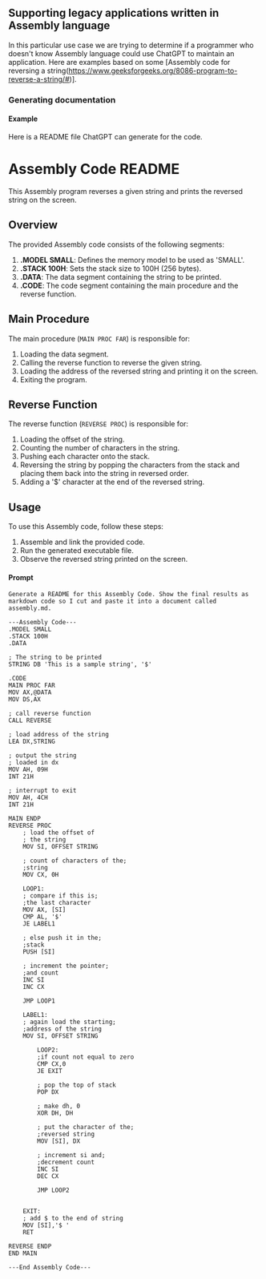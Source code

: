 ## Supporting legacy applications written in Assembly language

In this particular use case we are trying to determine if a programmer who doesn't know Assembly language could use ChatGPT to maintain an application. Here are examples based on some [Assembly code for reversing a string(https://www.geeksforgeeks.org/8086-program-to-reverse-a-string/#)].

### Generating documentation

#### Example

Here is a README file ChatGPT can generate for the code.

# Assembly Code README

This Assembly program reverses a given string and prints the reversed string on the screen.

## Overview

The provided Assembly code consists of the following segments:

1. **.MODEL SMALL**: Defines the memory model to be used as 'SMALL'.
2. **.STACK 100H**: Sets the stack size to 100H (256 bytes).
3. **.DATA**: The data segment containing the string to be printed.
4. **.CODE**: The code segment containing the main procedure and the reverse function.

## Main Procedure

The main procedure (`MAIN PROC FAR`) is responsible for:

1. Loading the data segment.
2. Calling the reverse function to reverse the given string.
3. Loading the address of the reversed string and printing it on the screen.
4. Exiting the program.

## Reverse Function

The reverse function (`REVERSE PROC`) is responsible for:

1. Loading the offset of the string.
2. Counting the number of characters in the string.
3. Pushing each character onto the stack.
4. Reversing the string by popping the characters from the stack and placing them back into the string in reversed order.
5. Adding a '$' character at the end of the reversed string.

## Usage

To use this Assembly code, follow these steps:

1. Assemble and link the provided code.
2. Run the generated executable file.
3. Observe the reversed string printed on the screen.

#### Prompt
```
Generate a README for this Assembly Code. Show the final results as markdown code so I cut and paste it into a document called assembly.md.

---Assembly Code---
.MODEL SMALL
.STACK 100H
.DATA

; The string to be printed
STRING DB 'This is a sample string', '$'

.CODE
MAIN PROC FAR
MOV AX,@DATA
MOV DS,AX

; call reverse function
CALL REVERSE

; load address of the string
LEA DX,STRING

; output the string
; loaded in dx
MOV AH, 09H
INT 21H

; interrupt to exit
MOV AH, 4CH
INT 21H

MAIN ENDP
REVERSE PROC
	; load the offset of
	; the string
	MOV SI, OFFSET STRING

	; count of characters of the;
	;string
	MOV CX, 0H

	LOOP1:
	; compare if this is;
	;the last character
	MOV AX, [SI]
	CMP AL, '$'
	JE LABEL1

	; else push it in the;
	;stack
	PUSH [SI]

	; increment the pointer;
	;and count
	INC SI
	INC CX

	JMP LOOP1

	LABEL1:
	; again load the starting;
	;address of the string
	MOV SI, OFFSET STRING

		LOOP2:
		;if count not equal to zero
		CMP CX,0
		JE EXIT

		; pop the top of stack
		POP DX

		; make dh, 0
		XOR DH, DH

		; put the character of the;
		;reversed string
		MOV [SI], DX

		; increment si and;
		;decrement count
		INC SI
		DEC CX

		JMP LOOP2

				
	EXIT:
	; add $ to the end of string
	MOV [SI],'$ '
	RET
		
REVERSE ENDP
END MAIN

---End Assembly Code---
```